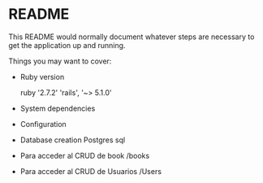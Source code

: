 # README

This README would normally document whatever steps are necessary to get the
application up and running.

Things you may want to cover:

* Ruby version 

  ruby '2.7.2' 
 'rails', '~> 5.1.0'

* System dependencies

* Configuration

* Database creation Postgres sql

* Para acceder al CRUD de book /books 

* Para acceder al CRUD de Usuarios /Users

